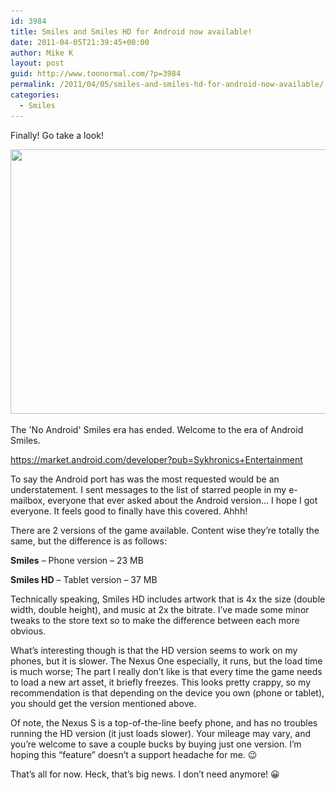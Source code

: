 ```yaml
---
id: 3984
title: Smiles and Smiles HD for Android now available!
date: 2011-04-05T21:39:45+00:00
author: Mike K
layout: post
guid: http://www.toonormal.com/?p=3984
permalink: /2011/04/05/smiles-and-smiles-hd-for-android-now-available/
categories:
  - Smiles
---
```

Finally! Go take a look!

<div id="attachment_3985" style="max-width: 650px" class="wp-caption aligncenter">
  <a href="https://market.android.com/developer?pub=Sykhronics+Entertainment"><img src="/wp-content/uploads/2011/04/AndroidMarket-640x423.png" alt="" title="AndroidMarket" width="640" height="423" class="size-large wp-image-3985" srcset="http://blog.toonormal.com/wp-content/uploads/2011/04/AndroidMarket-640x423.png 640w, http://blog.toonormal.com/wp-content/uploads/2011/04/AndroidMarket-450x297.png 450w, http://blog.toonormal.com/wp-content/uploads/2011/04/AndroidMarket.png 1112w" sizes="(max-width: 640px) 100vw, 640px" /></a>
  
  <p class="wp-caption-text">
    The 'No Android' Smiles era has ended. Welcome to the era of Android Smiles.
  </p>
</div>

<https://market.android.com/developer?pub=Sykhronics+Entertainment>

To say the Android port has was the most requested would be an understatement. I sent messages to the list of starred people in my e-mailbox, everyone that ever asked about the Android version&#8230; I hope I got everyone. It feels good to finally have this covered. Ahhh!

There are 2 versions of the game available. Content wise they&#8217;re totally the same, but the difference is as follows:

**Smiles** &#8211; Phone version &#8211; 23 MB
  
**Smiles HD** &#8211; Tablet version &#8211; 37 MB

Technically speaking, Smiles HD includes artwork that is 4x the size (double width, double height), and music at 2x the bitrate. I&#8217;ve made some minor tweaks to the store text so to make the difference between each more obvious.

What&#8217;s interesting though is that the HD version seems to work on my phones, but it is slower. The Nexus One especially, it runs, but the load time is much worse; The part I really don&#8217;t like is that every time the game needs to load a new art asset, it briefly freezes. This looks pretty crappy, so my recommendation is that depending on the device you own (phone or tablet), you should get the version mentioned above.

Of note, the Nexus S is a top-of-the-line beefy phone, and has no troubles running the HD version (it just loads slower). Your mileage may vary, and you&#8217;re welcome to save a couple bucks by buying just one version. I&#8217;m hoping this &#8220;feature&#8221; doesn&#8217;t a support headache for me. 😉

That&#8217;s all for now. Heck, that&#8217;s big news. I don&#8217;t need anymore! 😀